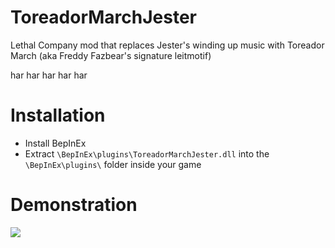# ToreadorMarchJester
Lethal Company mod that replaces Jester's winding up music with Toreador March (aka Freddy Fazbear's signature leitmotif)

har har har har har

# Installation
- Install BepInEx
- Extract ``\BepInEx\plugins\ToreadorMarchJester.dll`` into the ``\BepInEx\plugins\`` folder inside your game

# Demonstration
[![](https://img.youtube.com/vi/djTx5zDKY-I/0.jpg)](https://youtu.be/djTx5zDKY-I)
